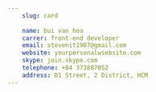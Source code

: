 ```yaml
---
    slug: card
    
    name: bui van hoa
    carrer: front-end developer
    email: stevenit1907@gmail.com
    website: yourpersonalwsebsite.com
    skype: join.skype.com
    telephone: +84 373887052
    address: D1 Street, 2 District, HCM
---
```


